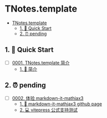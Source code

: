 # TNotes.template

<!-- region:toc -->
- [TNotes.template](#tnotestemplate)
  - [1. 🚀 Quick Start](#1--quick-start)
  - [2. ⏰ pending](#2--pending)
<!-- endregion:toc -->

## 1. 🚀 Quick Start

- [ ] [0001. TNotes.template 简介](https://github.com/Tdahuyou/TNotes.template/tree/main/notes/0001.%20TNotes.template%20%E7%AE%80%E4%BB%8B/README.md) <!-- [locale](./notes/0001.%20TNotes.template%20%E7%AE%80%E4%BB%8B/README.md) -->  
  - [1. 📒 简介](https://github.com/Tdahuyou/TNotes.template/tree/main/notes/0001.%20TNotes.template%20%E7%AE%80%E4%BB%8B/README.md#1--简介)
  

## 2. ⏰ pending

- [ ] [0002. 体验 markdown-it-mathjax3](https://github.com/Tdahuyou/TNotes.template/tree/main/notes/0002.%20%E4%BD%93%E9%AA%8C%20markdown-it-mathjax3/README.md) <!-- [locale](./notes/0002.%20%E4%BD%93%E9%AA%8C%20markdown-it-mathjax3/README.md) -->  
  - [1. 🔗 markdown-it-mathjax3 github page](https://github.com/Tdahuyou/TNotes.template/tree/main/notes/0002.%20%E4%BD%93%E9%AA%8C%20markdown-it-mathjax3/README.md#1--markdown-it-mathjax3-github-page)
  - [2. 💻 vitepress 公式支持测试](https://github.com/Tdahuyou/TNotes.template/tree/main/notes/0002.%20%E4%BD%93%E9%AA%8C%20markdown-it-mathjax3/README.md#2--vitepress-公式支持测试)
  
